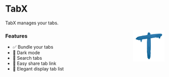 # TabX

TabX manages your tabs.

<img align="right" src=src/assets/tabX.png height="100px">

### Features

- ✅ Bundle your tabs
- 🌌 Dark mode
- 🚧 Search tabs
- 🚧 Easy share tab link
- 🚧 Elegant display tab list
